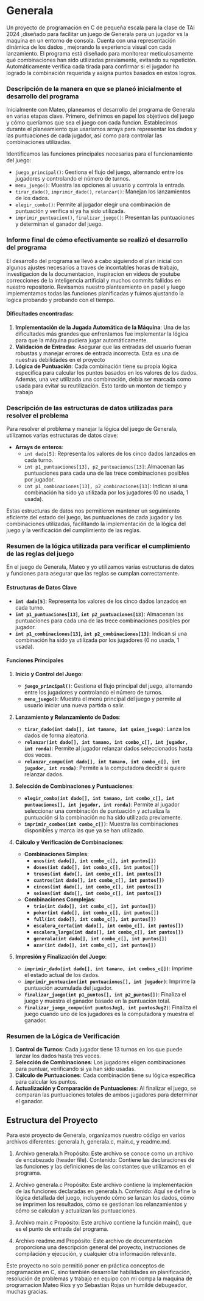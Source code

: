 # Generala
Un proyecto de programación en C  de pequeña escala para la clase de TAI 2024 ,diseñado para facilitar un juego de Generala para un jugador vs la maquina en un entorno de consola. 
Cuenta con una representación dinámica de los dados , mejorando la experiencia visual con cada lanzamiento. 
El programa está diseñado para monitorear meticulosamente qué combinaciones han sido utilizadas previamente, evitando su repetición. Automáticamente verifica cada tirada para confirmar 
si el jugador ha logrado la combinación requerida y asigna puntos basados en estos logros.
### Descripción de la manera en que se planeó inicialmente el desarrollo del programa

Inicialmente con Mateo, planeamos el desarrollo del programa de Generala en varias etapas clave. Primero, definimos en papel los objetivos del juego y cómo queríamos que sea el juego con cada funcion. Establecimos durante el planeamiento que usaríamos arrays para representar los dados y las puntuaciones de cada jugador, así como para controlar las combinaciones utilizadas.

Identificamos las funciones principales necesarias para el funcionamiento del juego:
- `juego_principal()`: Gestiona el flujo del juego, alternando entre los jugadores y controlando el número de turnos.
- `menu_juego()`: Muestra las opciones al usuario y controla la entrada.
- `tirar_dado()`, `imprimir_dado()`, `relanzar()`: Manejan los lanzamientos de los dados.
- `elegir_combo()`: Permite al jugador elegir una combinación de puntuación y verifica si ya ha sido utilizada.
- `imprimir_puntuacion()`, `finalizar_juego()`: Presentan las puntuaciones y determinan el ganador del juego.


### Informe final de cómo efectivamente se realizó el desarrollo del programa

El desarrollo del programa se llevó a cabo siguiendo el plan inicial con algunos ajustes necesarios a traves de incontables horas de trabajo, investigacion de la documentacion, inspiracion en videos de youtube correcciones de la inteligencia artificial y muchos commits fallidos en nuestro repositorio. Revisamos nuestro planteamiento en papel y luego implementamos todas las funciones planificadas y fuimos ajustando la logica probando y probando con el tiempo.

#### Dificultades encontradas:
1.  **Implementación de la Jugada Automática de la Máquina**: Una de las dificultades más grandes que enfrentamos fue implementar la lógica para que la máquina pudiera jugar automáticamente.
2. **Validación de Entradas**: Asegurar que las entradas del usuario fueran robustas y manejar errores de entrada incorrecta. Esta es una de nuestras debilidades en el proyecto
3. **Lógica de Puntuación**: Cada combinación tiene su propia lógica específica para calcular los puntos basados en los valores de los dados. Además, una vez utilizada una combinación, debía ser marcada como usada para evitar su reutilización. Esto tardo un monton de tiempo y trabajo


### Descripción de las estructuras de datos utilizadas para resolver el problema

Para resolver el problema y manejar la lógica del juego de Generala, utilizamos varias estructuras de datos clave:

- **Arrays de enteros**:
  - `int dado[5]`: Representa los valores de los cinco dados lanzados en cada turno.
  - `int p1_puntuaciones[13], p2_puntuaciones[13]`: Almacenan las puntuaciones para cada una de las trece combinaciones posibles por jugador.
  - `int p1_combinaciones[13], p2_combinaciones[13]`: Indican si una combinación ha sido ya utilizada por los jugadores (0 no usada, 1 usada).

Estas estructuras de datos nos permitieron mantener un seguimiento eficiente del estado del juego, las puntuaciones de cada jugador y las combinaciones utilizadas, facilitando la implementación de la lógica del juego y la verificación del cumplimiento de las reglas.

### Resumen de la lógica utilizada para verificar el cumplimiento de las reglas del juego

En el juego de Generala, Mateo y yo utilizamos varias estructuras de datos y funciones para asegurar que las reglas se cumplan correctamente.

#### Estructuras de Datos Clave

- **`int dado[5]`**: Representa los valores de los cinco dados lanzados en cada turno.
- **`int p1_puntuaciones[13]`, `int p2_puntuaciones[13]`**: Almacenan las puntuaciones para cada una de las trece combinaciones posibles por jugador.
- **`int p1_combinaciones[13]`, `int p2_combinaciones[13]`**: Indican si una combinación ha sido ya utilizada por los jugadores (0 no usada, 1 usada).

#### Funciones Principales

1. **Inicio y Control del Juego**:
   - **`juego_principal()`**: Gestiona el flujo principal del juego, alternando entre los jugadores y controlando el número de turnos.
   - **`menu_juego()`**: Muestra el menú principal del juego y permite al usuario iniciar una nueva partida o salir.

2. **Lanzamiento y Relanzamiento de Dados**:
   - **`tirar_dado(int dado[], int tamano, int quien_juega)`**: Lanza los dados de forma aleatoria.
   - **`relanzar(int dado[], int tamano, int combo_c[], int jugador, int ronda)`**: Permite al jugador relanzar dados seleccionados hasta dos veces.
   - **`relanzar_compu(int dado[], int tamano, int combo_c[], int jugador, int ronda)`**: Permite a la computadora decidir si quiere relanzar dados.

3. **Selección de Combinaciones y Puntuaciones**:
   - **`elegir_combo(int dado[], int tamano, int combo_c[], int puntuaciones[], int jugador, int ronda)`**: Permite al jugador seleccionar una combinación de puntuación y actualiza la puntuación si la combinación no ha sido utilizada previamente.
   - **`imprimir_combos(int combo_c[])`**: Muestra las combinaciones disponibles y marca las que ya se han utilizado.

4. **Cálculo y Verificación de Combinaciones**:
   - **Combinaciones Simples**:
     - **`unos(int dado[], int combo_c[], int puntos[])`**
     - **`doses(int dado[], int combo_c[], int puntos[])`**
     - **`treses(int dado[], int combo_c[], int puntos[])`**
     - **`cuatros(int dado[], int combo_c[], int puntos[])`**
     - **`cincos(int dado[], int combo_c[], int puntos[])`**
     - **`seises(int dado[], int combo_c[], int puntos[])`**
   - **Combinaciones Complejas**:
     - **`trio(int dado[], int combo_c[], int puntos[])`**
     - **`poker(int dado[], int combo_c[], int puntos[])`**
     - **`full(int dado[], int combo_c[], int puntos[])`**
     - **`escalera_corta(int dado[], int combo_c[], int puntos[])`**
     - **`escalera_larga(int dado[], int combo_c[], int puntos[])`**
     - **`generala(int dado[], int combo_c[], int puntos[])`**
     - **`azar(int dado[], int combo_c[], int puntos[])`**

5. **Impresión y Finalización del Juego**:
   - **`imprimir_dado(int dado[], int tamano, int combos_c[])`**: Imprime el estado actual de los dados.
   - **`imprimir_puntuacion(int puntuaciones[], int jugador)`**: Imprime la puntuación acumulada del jugador.
   - **`finalizar_juego(int p1_puntos[], int p2_puntos[])`**: Finaliza el juego y muestra el ganador basado en la puntuación total.
   - **`finalizar_juego_compu(int puntosJug1, int puntosJug2)`**: Finaliza el juego cuando uno de los jugadores es la computadora y muestra el ganador.

### Resumen de la Lógica de Verificación

1. **Control de Turnos**: Cada jugador tiene 13 turnos en los que puede lanzar los dados hasta tres veces.
2. **Selección de Combinaciones**: Los jugadores eligen combinaciones para puntuar, verificando si ya han sido usadas.
3. **Cálculo de Puntuaciones**: Cada combinación tiene su lógica específica para calcular los puntos.
4. **Actualización y Comparación de Puntuaciones**: Al finalizar el juego, se comparan las puntuaciones totales de ambos jugadores para determinar el ganador.

## Estructura del Proyecto
Para este proyecto de Generala, organizamos nuestro código en varios archivos diferentes: generala.h, generala.c, main.c, y readme.md.
1. Archivo generala.h
Propósito: Este archivo se conoce como un archivo de encabezado (header file).
Contenido: Contiene las declaraciones de las funciones y las definiciones de las constantes que utilizamos en el programa.

2. Archivo generala.c
Propósito: Este archivo contiene la implementación de las funciones declaradas en generala.h.
Contenido: Aquí se define la lógica detallada del juego, incluyendo cómo se lanzan los dados, cómo se imprimen los resultados, cómo se gestionan los relanzamientos y cómo se calculan y actualizan las puntuaciones.

3. Archivo main.c
Propósito: Este archivo contiene la función main(), que es el punto de entrada del programa.

4. Archivo readme.md
Propósito: Este archivo de documentación proporciona una descripción general del proyecto, instrucciones de compilación y ejecución, y cualquier otra información relevante.

Este proyecto no solo permitió poner en práctica conceptos de programación en C, sino también desarrollar habilidades en planificación, resolución de problemas y trabajo en equipo con mi compa la maquina de programacion Mateo Rios y yo Sebastian Rojas un humilde debugeador, muchas gracias.
